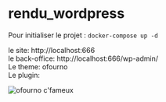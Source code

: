 # rendu_wordpress

Pour initialiser le projet : `docker-compose up -d`

le site: http://localhost:666 <br>
le back-office: http://localhost:666/wp-admin/ <br>
Le theme: ofourno <br>
Le plugin: <br>

![ofourno c'fameux](https://media.giphy.com/media/sPGx0NBgZ7ZYI/giphy.gif)